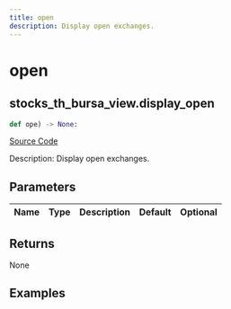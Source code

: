 ```yaml
---
title: open
description: Display open exchanges.
---
```

# open

## stocks_th_bursa_view.display_open

```python
def ope) -> None:
```
[Source Code](https://github.com/OpenBB-finance/OpenBBTerminal/tree/main/openbb_terminal/stocks/tradinghours/bursa_view.py#L43)

Description: Display open exchanges.

## Parameters

| Name | Type | Description | Default | Optional |
| ---- | ---- | ----------- | ------- | -------- |

## Returns

None

## Examples

